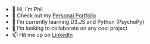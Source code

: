 - 👋 Hi, I’m Phil
- 👀 Check out my [Personal Portfolio](https://www.philchapdelaine.com/)
- 🌱 I’m currently learning D3.JS and Python (PsychoPy)
- 💞️ I’m looking to collaborate on any cool project
- 📫 Hit me up on [LinkedIn](https://www.linkedin.com/in/philippe-chapdelaine-b63561185/) 

<!---
philchapdelaine/philchapdelaine is a ✨ special ✨ repository because its `README.md` (this file) appears on your GitHub profile.
You can click the Preview link to take a look at your changes.
--->

